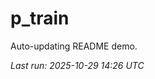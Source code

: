 # p_train

Auto-updating README demo.

<!--START_SECTION:status-->
_Last run: 2025-10-29 14:26 UTC_
<!--END_SECTION:status-->






























































































































































































































































































































































































































































































































































































































































































































































































































































































































































































































































































































































































































































































































































































































































































































































